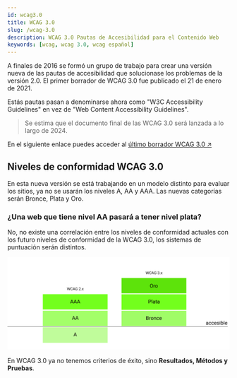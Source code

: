 ```yaml
---
id: wcag3.0
title: WCAG 3.0
slug: /wcag-3.0
description: WCAG 3.0 Pautas de Accesibilidad para el Contenido Web
keywords: [wcag, wcag 3.0, wcag español]
---
```


A finales de 2016 se formó un grupo de trabajo para crear una versión nueva de las pautas de accesibilidad que solucionase los problemas de la versión 2.0. El primer borrador de WCAG 3.0 fue publicado el 21 de enero de 2021.

Estás pautas pasan a denominarse ahora como "W3C Accessibility Guidelines" en vez de "Web Content Accessibility Guidelines". 

> Se estima que el documento final de las WCAG 3.0 será lanzada a lo largo de 2024.

En el siguiente enlace puedes acceder al [último borrador WCAG 3.0 ↗️](https://www.w3.org/TR/wcag-3.0/)


## Niveles de conformidad WCAG 3.0

En esta nueva versión se está trabajando en un modelo distinto para evaluar los sitios, ya no se usarán los niveles A, AA y AAA. Las nuevas categorías serán Bronce, Plata y Oro.


### ¿Una web que tiene nivel AA pasará a tener nivel plata?

No, no existe una correlación entre los niveles de conformidad actuales con los futuro niveles de conformidad de la WCAG 3.0, los sistemas de puntuación serán distintos.

<img src="/img/niveles-conformidad-wcag.svg" alt="" />



En WCAG 3.0 ya no tenemos criterios de éxito, sino **Resultados, Métodos y Pruebas**.

